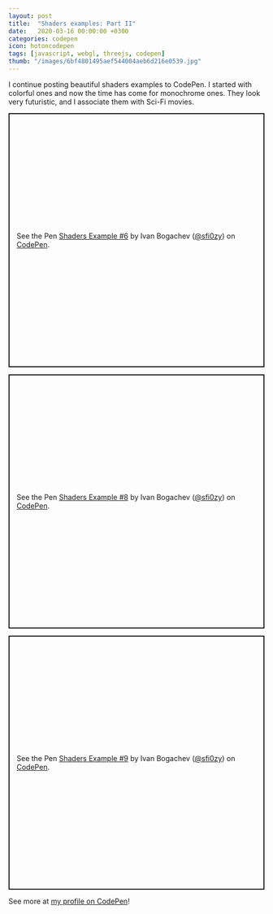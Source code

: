```yaml
---
layout: post
title:  "Shaders examples: Part II"
date:   2020-03-16 00:00:00 +0300
categories: codepen
icon: hotoncodepen
tags: [javascript, webgl, threejs, codepen]
thumb: "/images/6bf4801495aef544004aeb6d216e0539.jpg"
---
```


I continue posting beautiful shaders examples to CodePen. I started with colorful ones and now the time has come for monochrome ones. They look very futuristic, and I associate them with Sci-Fi movies.


<p class='codepen' data-height='500' data-theme-id='light' data-default-tab='result' data-user='sfi0zy' data-slug-hash='QWbrjyp' style='height: 500px; box-sizing: border-box; display: flex; align-items: center; justify-content: center; border: 2px solid; margin: 1em 0; padding: 1em;' data-pen-title='Shaders Example #6'>
  <span>See the Pen <a href='https://codepen.io/sfi0zy/pen/QWbrjyp'>
  Shaders Example #6</a> by Ivan Bogachev (<a href='https://codepen.io/sfi0zy'>@sfi0zy</a>)
  on <a href='https://codepen.io'>CodePen</a>.</span>
</p>

<p class='codepen' data-height='500' data-theme-id='light' data-default-tab='result' data-user='sfi0zy' data-slug-hash='wvajMVN' style='height: 500px; box-sizing: border-box; display: flex; align-items: center; justify-content: center; border: 2px solid; margin: 1em 0; padding: 1em;' data-pen-title='Shaders Example #8'>
  <span>See the Pen <a href='https://codepen.io/sfi0zy/pen/wvajMVN'>
  Shaders Example #8</a> by Ivan Bogachev (<a href='https://codepen.io/sfi0zy'>@sfi0zy</a>)
  on <a href='https://codepen.io'>CodePen</a>.</span>
</p>

<p class='codepen' data-height='500' data-theme-id='light' data-default-tab='result' data-user='sfi0zy' data-slug-hash='qBdYZbP' style='height: 500px; box-sizing: border-box; display: flex; align-items: center; justify-content: center; border: 2px solid; margin: 1em 0; padding: 1em;' data-pen-title='Shaders Example #9'>
  <span>See the Pen <a href='https://codepen.io/sfi0zy/pen/qBdYZbP'>
  Shaders Example #9</a> by Ivan Bogachev (<a href='https://codepen.io/sfi0zy'>@sfi0zy</a>)
  on <a href='https://codepen.io'>CodePen</a>.</span>
</p>
<script async src='https://static.codepen.io/assets/embed/ei.js'></script>

See more at <a href='https://codepen.io/sfi0zy/'>my profile on CodePen</a>!

